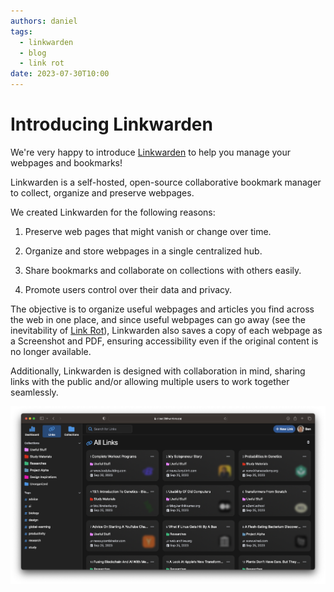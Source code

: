 ```yaml
---
authors: daniel
tags:
  - linkwarden
  - blog
  - link rot
date: 2023-07-30T10:00
---
```


# Introducing Linkwarden

We're very happy to introduce [Linkwarden](https://linkwarden.app) to help you manage your webpages and bookmarks!

Linkwarden is a self-hosted, open-source collaborative bookmark manager to collect, organize and preserve webpages.

<!--truncate-->

We created Linkwarden for the following reasons:

1. Preserve web pages that might vanish or change over time.

2. Organize and store webpages in a single centralized hub.

3. Share bookmarks and collaborate on collections with others easily.

4. Promote users control over their data and privacy.

The objective is to organize useful webpages and articles you find across the web in one place, and since useful webpages can go away (see the inevitability of [Link Rot](https://www.howtogeek.com/786227/what-is-link-rot-and-how-does-it-threaten-the-web/)), Linkwarden also saves a copy of each webpage as a Screenshot and PDF, ensuring accessibility even if the original content is no longer available.

Additionally, Linkwarden is designed with collaboration in mind, sharing links with the public and/or allowing multiple users to work together seamlessly.

![Showcase image](/assets/showcase_image.png)
